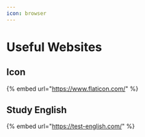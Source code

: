 ```yaml
---
icon: browser
---
```


# Useful Websites

## Icon

{% embed url="https://www.flaticon.com/" %}

## Study English

{% embed url="https://test-english.com/" %}
